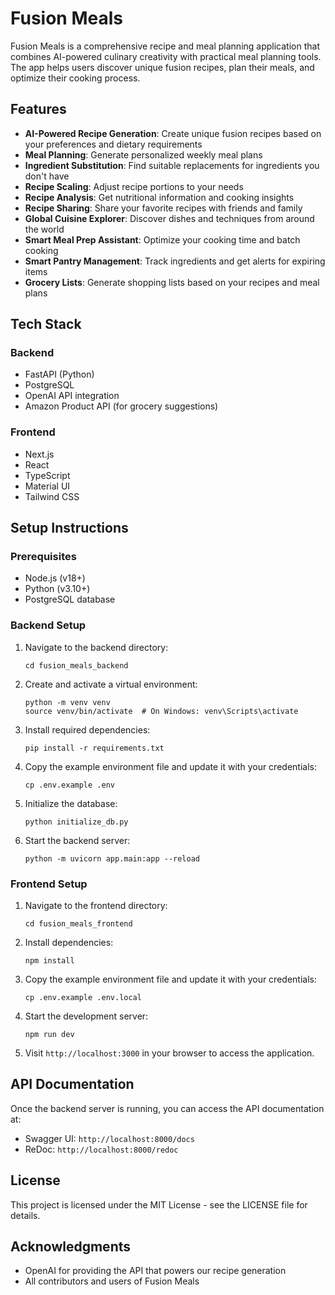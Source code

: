 # Fusion Meals

Fusion Meals is a comprehensive recipe and meal planning application that combines AI-powered culinary creativity with practical meal planning tools. The app helps users discover unique fusion recipes, plan their meals, and optimize their cooking process.

## Features

- **AI-Powered Recipe Generation**: Create unique fusion recipes based on your preferences and dietary requirements
- **Meal Planning**: Generate personalized weekly meal plans
- **Ingredient Substitution**: Find suitable replacements for ingredients you don't have
- **Recipe Scaling**: Adjust recipe portions to your needs
- **Recipe Analysis**: Get nutritional information and cooking insights
- **Recipe Sharing**: Share your favorite recipes with friends and family
- **Global Cuisine Explorer**: Discover dishes and techniques from around the world
- **Smart Meal Prep Assistant**: Optimize your cooking time and batch cooking
- **Smart Pantry Management**: Track ingredients and get alerts for expiring items
- **Grocery Lists**: Generate shopping lists based on your recipes and meal plans

## Tech Stack

### Backend
- FastAPI (Python)
- PostgreSQL
- OpenAI API integration
- Amazon Product API (for grocery suggestions)

### Frontend
- Next.js
- React
- TypeScript
- Material UI
- Tailwind CSS

## Setup Instructions

### Prerequisites
- Node.js (v18+)
- Python (v3.10+)
- PostgreSQL database

### Backend Setup
1. Navigate to the backend directory:
   ```
   cd fusion_meals_backend
   ```

2. Create and activate a virtual environment:
   ```
   python -m venv venv
   source venv/bin/activate  # On Windows: venv\Scripts\activate
   ```

3. Install required dependencies:
   ```
   pip install -r requirements.txt
   ```

4. Copy the example environment file and update it with your credentials:
   ```
   cp .env.example .env
   ```

5. Initialize the database:
   ```
   python initialize_db.py
   ```

6. Start the backend server:
   ```
   python -m uvicorn app.main:app --reload
   ```

### Frontend Setup
1. Navigate to the frontend directory:
   ```
   cd fusion_meals_frontend
   ```

2. Install dependencies:
   ```
   npm install
   ```

3. Copy the example environment file and update it with your credentials:
   ```
   cp .env.example .env.local
   ```

4. Start the development server:
   ```
   npm run dev
   ```

5. Visit `http://localhost:3000` in your browser to access the application.

## API Documentation

Once the backend server is running, you can access the API documentation at:
- Swagger UI: `http://localhost:8000/docs`
- ReDoc: `http://localhost:8000/redoc`

## License

This project is licensed under the MIT License - see the LICENSE file for details.

## Acknowledgments

- OpenAI for providing the API that powers our recipe generation
- All contributors and users of Fusion Meals 